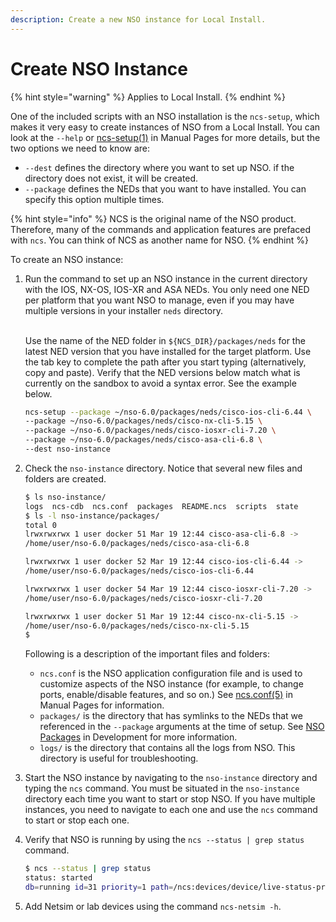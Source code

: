 ```yaml
---
description: Create a new NSO instance for Local Install.
---
```


# Create NSO Instance

{% hint style="warning" %}
Applies to Local Install.
{% endhint %}

One of the included scripts with an NSO installation is the `ncs-setup`, which makes it very easy to create instances of NSO from a Local Install. You can look at the `--help` or [ncs-setup(1)](../../../man/ncs-setup.1.md) in Manual Pages for more details, but the two options we need to know are:

* `--dest` defines the directory where you want to set up NSO. if the directory does not exist, it will be created.
* `--package` defines the NEDs that you want to have installed. You can specify this option multiple times.

{% hint style="info" %}
NCS is the original name of the NSO product. Therefore, many of the commands and application features are prefaced with `ncs`. You can think of NCS as another name for NSO.
{% endhint %}

To create an NSO instance:

1.  Run the command to set up an NSO instance in the current directory with the IOS, NX-OS, IOS-XR and ASA NEDs. You only need one NED per platform that you want NSO to manage, even if you may have multiple versions in your installer `neds` directory.

    \
    Use the name of the NED folder in `${NCS_DIR}/packages/neds` for the latest NED version that you have installed for the target platform. Use the tab key to complete the path after you start typing (alternatively, copy and paste). Verify that the NED versions below match what is currently on the sandbox to avoid a syntax error. See the example below.

    ```bash
    ncs-setup --package ~/nso-6.0/packages/neds/cisco-ios-cli-6.44 \
    --package ~/nso-6.0/packages/neds/cisco-nx-cli-5.15 \
    --package ~/nso-6.0/packages/neds/cisco-iosxr-cli-7.20 \
    --package ~/nso-6.0/packages/neds/cisco-asa-cli-6.8 \
    --dest nso-instance
    ```
2.  Check the `nso-instance` directory. Notice that several new files and folders are created.

    ```bash
    $ ls nso-instance/
    logs  ncs-cdb  ncs.conf  packages  README.ncs  scripts  state
    $ ls -l nso-instance/packages/
    total 0
    lrwxrwxrwx 1 user docker 51 Mar 19 12:44 cisco-asa-cli-6.8 ->
    /home/user/nso-6.0/packages/neds/cisco-asa-cli-6.8

    lrwxrwxrwx 1 user docker 52 Mar 19 12:44 cisco-ios-cli-6.44 ->
    /home/user/nso-6.0/packages/neds/cisco-ios-cli-6.44

    lrwxrwxrwx 1 user docker 54 Mar 19 12:44 cisco-iosxr-cli-7.20 ->
    /home/user/nso-6.0/packages/neds/cisco-iosxr-cli-7.20

    lrwxrwxrwx 1 user docker 51 Mar 19 12:44 cisco-nx-cli-5.15 ->
    /home/user/nso-6.0/packages/neds/cisco-nx-cli-5.15
    $
    ```

    Following is a description of the important files and folders:

    * `ncs.conf` is the NSO application configuration file and is used to customize aspects of the NSO instance (for example, to change ports, enable/disable features, and so on.) See [ncs.conf(5)](../../../man/ncs.conf.5.md) in Manual Pages for information.
    * `packages/` is the directory that has symlinks to the NEDs that we referenced in the `--package` arguments at the time of setup. See [NSO Packages](../../../development/core-concepts/packages.md) in Development for more information.
    * `logs/` is the directory that contains all the logs from NSO. This directory is useful for troubleshooting.
3. Start the NSO instance by navigating to the `nso-instance` directory and typing the `ncs` command. You must be situated in the `nso-instance` directory each time you want to start or stop NSO. If you have multiple instances, you need to navigate to each one and use the `ncs` command to start or stop each one.
4.  Verify that NSO is running by using the `ncs --status | grep status` command.

    ```bash
    $ ncs --status | grep status
    status: started
    db=running id=31 priority=1 path=/ncs:devices/device/live-status-protocol/device-type
    ```
5. Add Netsim or lab devices using the command `ncs-netsim -h`.
